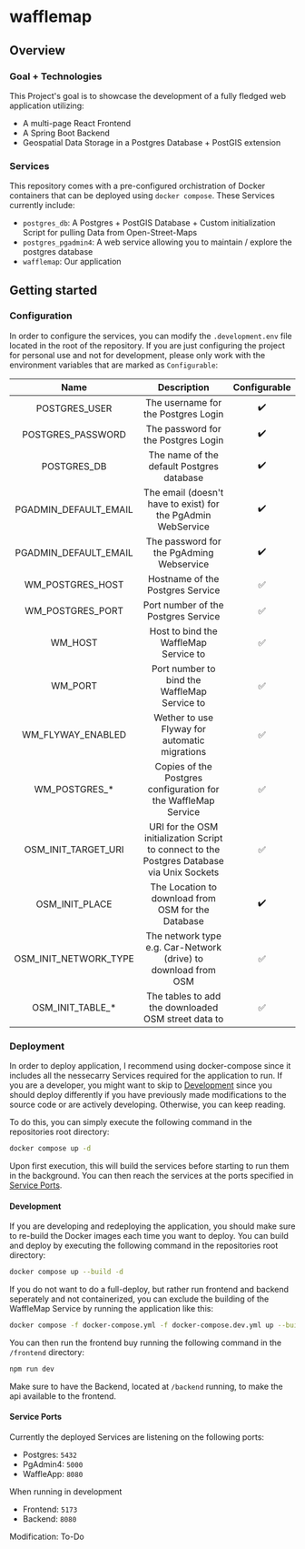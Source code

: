 # wafflemap

## Overview

### Goal + Technologies

This Project's goal is to showcase the development of a fully fledged web application utilizing:

- A multi-page React Frontend
- A Spring Boot Backend
- Geospatial Data Storage in a Postgres Database + PostGIS extension

### Services

This repository comes with a pre-configured orchistration of Docker containers that can be deployed using `docker compose`. These Services currently include:

- `postgres_db`: A Postgres + PostGIS Database + Custom initialization Script for pulling Data from Open-Street-Maps
- `postgres_pgadmin4`: A web service allowing you to maintain / explore the postgres database
- `wafflemap`: Our application

## Getting started

### Configuration

In order to configure the services, you can modify the `.development.env` file located in the root of the repository. If you are just configuring the project for personal use and not for development, please only work with the environment variables that are marked as `Configurable`:

|         Name          |                                        Description                                         |    Configurable    |
| :-------------------: | :----------------------------------------------------------------------------------------: | :----------------: |
|     POSTGRES_USER     |                            The username for the Postgres Login                             | :heavy_check_mark: |
|   POSTGRES_PASSWORD   |                            The password for the Postgres Login                             | :heavy_check_mark: |
|      POSTGRES_DB      |                         The name of the default Postgres database                          | :heavy_check_mark: |
| PGADMIN_DEFAULT_EMAIL |                The email (doesn't have to exist) for the PgAdmin WebService                | :heavy_check_mark: |
| PGADMIN_DEFAULT_EMAIL |                          The password for the PgAdming Webservice                          | :heavy_check_mark: |
|   WM_POSTGRES_HOST    |                              Hostname of the Postgres Service                              | :white_check_mark: |
|   WM_POSTGRES_PORT    |                            Port number of the Postgres Service                             | :white_check_mark: |
|        WM_HOST        |                           Host to bind the WaffleMap Service to                            | :white_check_mark: |
|        WM_PORT        |                        Port number to bind the WaffleMap Service to                        | :white_check_mark: |
|   WM_FLYWAY_ENABLED   |                       Wether to use Flyway for automatic migrations                        | :white_check_mark: |
|     WM_POSTGRES_*     |               Copies of the Postgres configuration for the WaffleMap Service               | :white_check_mark: |
|  OSM_INIT_TARGET_URI  | URI for the OSM initialization Script to connect to the Postgres Database via Unix Sockets | :white_check_mark: |
|    OSM_INIT_PLACE     |                     The Location to download from OSM for the Database                     | :heavy_check_mark: |
| OSM_INIT_NETWORK_TYPE |               The network type e.g. Car-Network (drive) to download from OSM               | :white_check_mark: |
|   OSM_INIT_TABLE_*    |                    The tables to add the downloaded OSM street data to                     | :white_check_mark: |

### Deployment

In order to deploy application, I recommend using docker-compose since it includes all the nessecarry Services required for the application to run. If you are a developer, you might want to skip to [Development](#development) since you should deploy differently if you have previously made modifications to the source code or are actively developing. Otherwise, you can keep reading.

To do this, you can simply execute the following command in the repositories root directory:
```bash
docker compose up -d
```

Upon first execution, this will build the services before starting to run them in the background. You can then reach the services at the ports specified in [Service Ports](#service-ports).

#### Development

If you are developing and redeploying the application, you should make sure to re-build the Docker images each time you want to deploy. You can build and deploy by executing the following command in the repositories root directory:
```bash
docker compose up --build -d
```

If you do not want to do a full-deploy, but rather run frontend and backend seperately and not containerized, you can exclude the building of the WaffleMap Service by running the application like this:
```bash
docker compose -f docker-compose.yml -f docker-compose.dev.yml up --build -d
```

You can then run the frontend buy running the following command in the `/frontend` directory:
```bash
npm run dev
```

Make sure to have the Backend, located at `/backend` running, to make the api available to the frontend.

#### Service Ports

Currently the deployed Services are listening on the following ports:

- Postgres: `5432`
- PgAdmin4: `5000`
- WaffleApp: `8080`

When running in development
- Frontend: `5173`
- Backend: `8080`

Modification: To-Do
